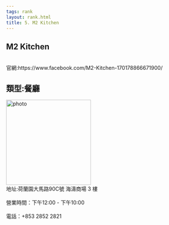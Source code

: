 ```yaml
---
tags: rank
layout: rank.html
title: 5. M2 Kitchen
---
```



<h2>M2 Kitchen</h2>
<br>官網:https://www.facebook.com/M2-Kitchen-170178866671900/</br>
<h2>類型:餐廳</h2>

<img src="https://user-images.githubusercontent.com/70761288/104555182-62e26300-5678-11eb-9fcf-8c38358a8ffa.jpg" alt="photo" width="230" height="230">
<br>地址:荷蘭園大馬路90C號 海濤商場 3 樓</br>
<br>營業時間：下午12:00 - 下午10:00 </br>
<br>電話：+853 2852 2821</br>
